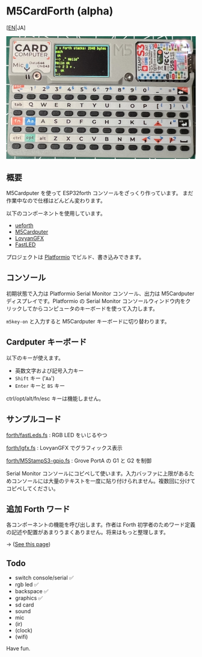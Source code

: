 # M5CardForth (alpha)

[[EN](readme.md)|JA]

![M5CardForth](media/M5CardForth.png)

## 概要

M5Cardputer を使って ESP32forth コンソールをざっくり作っています。
まだ作業中なので仕様はどんどん変わります。

以下のコンポーネントを使用しています。

* [ueforth](https://github.com/flagxor/ueforth)
* [M5Cardputer](https://github.com/m5stack/M5Cardputer)
* [LovyanGFX](https://github.com/lovyan03/LovyanGFX)
* [FastLED](https://github.com/FastLED/FastLED)

プロジェクトは [Platformio](https://platformio.org/) でビルド、書き込みできます。

## コンソール

初期状態で入力は Platformio Serial Monitor コンソール、出力は M5Cardputer ディスプレイです。Platformio の Serial Monitor コンソールウィンドウ内をクリックしてからコンピュータのキーボードを使って入力します。

`m5key-on` と入力すると M5Cardputer キーボードに切り替わります。

## Cardputer キーボード

以下のキーが使えます。

* 英数文字および記号入力キー
* `Shift` キー ('`Aa`')
* `Enter` キーと `BS` キー

ctrl/opt/alt/fn/esc キーは機能しません。

## サンプルコード

[forth/fastLeds.fs](forth/fastLeds.fs) : RGB LED をいじるやつ

[forth/lgfx.fs](forth/fastLeds.fs) : LovyanGFX でグラフィックス表示

[forth/M5StampS3-gpio.fs](forth/M5StampS3-gpio.fs) : Grove PortA の G1 と G2 を制御

Serial Monitor コンソールにコピペして使います。入力バッファに上限があるためコンソールには大量のテキストを一度に貼り付けられません。複数回に分けてコピペしてください。

## 追加 Forth ワード

各コンポーネントの機能を呼び出します。作者は Forth 初学者のためワード定義の記述や配置があまりうまくありません。将来はもっと整理します。

-> ([See this page](cpwords.md))

## Todo

* switch console/serial ✅
* rgb led ✅
* backspace ✅
* graphics ✅
* sd card
* sound 
* mic
* (ir)
* (clock)
* (wifi)


Have fun.